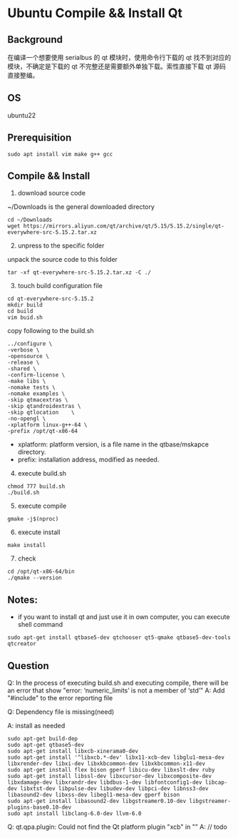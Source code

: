 # Ubuntu Compile && Install Qt

## Background

在编译一个想要使用 serialbus 的 qt 模块时，使用命令行下载的 qt 找不到对应的模块，不确定是下载的 qt 不完整还是需要额外单独下载。索性直接下载 qt 源码直接整编。

## OS
ubuntu22

## Prerequisition

```
sudo apt install vim make g++ gcc
```

## Compile && Install

1. download source code

~/Downloads is the general downloaded directory

```
cd ~/Downloads
wget https://mirrors.aliyun.com/qt/archive/qt/5.15/5.15.2/single/qt-everywhere-src-5.15.2.tar.xz
```

2. unpress to the specific folder

unpack the source code to this folder

```
tar -xf qt-everywhere-src-5.15.2.tar.xz -C ./
```

3. touch build configuration file

```
cd qt-everywhere-src-5.15.2
mkdir build
cd build
vim buid.sh
```

copy following to the build.sh

```
../configure \
-verbose \
-opensource \
-release \
-shared \
-confirm-license \
-make libs \
-nomake tests \
-nomake examples \
-skip qtmacextras \
-skip qtandroidextras \
-skip qtlocation    \
-no-opengl \
-xplatform linux-g++-64 \
-prefix /opt/qt-x86-64
```

+ xplatform: platform version, is a file name in the qtbase/mskapce directory.
+ prefix: installation address, modified as needed.

4. execute build.sh

```
chmod 777 build.sh
./build.sh
```

5. execute compile

```
gmake -j$(nproc)
```

6. execute install

```
make install
```

7. check

```
cd /opt/qt-x86-64/bin
./qmake --version
```

## Notes:

+ if you want to install qt and just use it in own computer, you can execute shell command
```
sudo apt-get install qtbase5-dev qtchooser qt5-qmake qtbase5-dev-tools qtcreator
```


## Question

Q: In the process of executing build.sh and executing compile, there will be an error that show "error: ‘numeric_limits’ is not a member of ‘std’"
A: Add "#include<limits>" to the error reporting file

Q: Dependency file is missing(need)

A: install as needed

```
sudo apt-get build-dep
sudo apt-get qtbase5-dev
sudo apt-get install libxcb-xinerama0-dev
sudo apt-get install '^libxcb.*-dev' libx11-xcb-dev libglu1-mesa-dev libxrender-dev libxi-dev libxkbcommon-dev libxkbcommon-x11-dev
sudo apt-get install flex bison gperf libicu-dev libxslt-dev ruby
sudo apt-get install libssl-dev libxcursor-dev libxcomposite-dev libxdamage-dev libxrandr-dev libdbus-1-dev libfontconfig1-dev libcap-dev libxtst-dev libpulse-dev libudev-dev libpci-dev libnss3-dev libasound2-dev libxss-dev libegl1-mesa-dev gperf bison
sudo apt-get install libasound2-dev libgstreamer0.10-dev libgstreamer-plugins-base0.10-dev
sudo apt install libclang-6.0-dev llvm-6.0
```

Q: qt.qpa.plugin: Could not find the Qt platform plugin "xcb" in ""
A: // todo